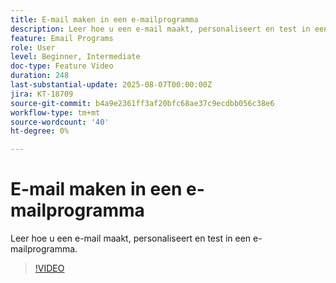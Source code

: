 ```yaml
---
title: E-mail maken in een e-mailprogramma
description: Leer hoe u een e-mail maakt, personaliseert en test in een e-mailprogramma.
feature: Email Programs
role: User
level: Beginner, Intermediate
doc-type: Feature Video
duration: 248
last-substantial-update: 2025-08-07T00:00:00Z
jira: KT-18709
source-git-commit: b4a9e2361ff3af20bfc68ae37c9ecdbb056c38e6
workflow-type: tm+mt
source-wordcount: '40'
ht-degree: 0%

---
```



# E-mail maken in een e-mailprogramma

Leer hoe u een e-mail maakt, personaliseert en test in een e-mailprogramma.

>[!VIDEO](https://video.tv.adobe.com/v/3470630/?learn=on&enablevpops)
